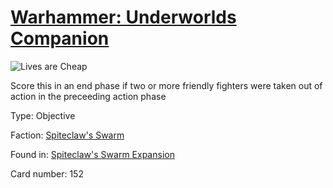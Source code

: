 # [Warhammer: Underworlds Companion](https://guidokessels.github.io/wh-underworlds)

  

![Lives are Cheap](https://warhammerunderworlds.com/wp-content/uploads/sites/6/2018/02/152_ENG.png)

Score this in an end phase if two or more friendly fighters were taken out of action in the preceeding action phase

Type: Objective

Faction: [Spiteclaw's Swarm](https://guidokessels.github.io/wh-underworlds/factions/spiteclaws-swarm.md)

Found in: [Spiteclaw's Swarm Expansion](https://guidokessels.github.io/wh-underworlds/locations/spiteclaws-swarm-expansion.md)

Card number: 152
